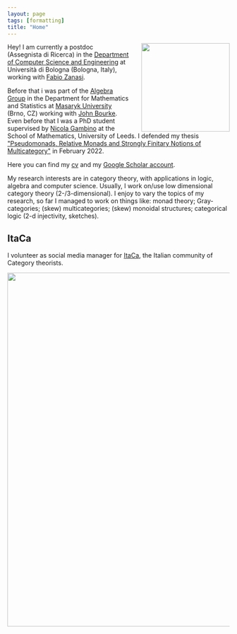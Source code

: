 ```yaml
---
layout: page
tags: [formatting]
title: "Home"
---
```


<a><img style="float:right;margin-left:2em" src="http://globbia.github.io/assets/io_ramen.jpg" align="right" width="200" ></a>


Hey! I am currently a postdoc (Assegnista di Ricerca) in the [Department of Computer Science and Engineering](https://disi.unibo.it/en) at Università di Bologna (Bologna, Italy), working with [Fabio Zanasi](http://www.zanasi.com/fabio/#/main.html). 

Before that i was part of the [Algebra Group](http://www.math.muni.cz/~bourkej/BAS.html) in the Department for Mathematics and Statistics at [Masaryk University](https://www.math.muni.cz/english/) (Brno, CZ) working with [John Bourke](https://www.math.muni.cz/~bourkej/). 
Even before that I was a PhD student supervised by [Nicola Gambino](http://www1.maths.leeds.ac.uk/~pmtng/) at the School of Mathematics, University of Leeds. I defended my thesis ["Pseudomonads, Relative Monads and Strongly Finitary Notions of Multicategory"](https://etheses.whiterose.ac.uk/30578/) in February 2022. 

Here you can find my [cv](Gabriele_Lobbia_CV.pdf) and my [Google Scholar account](https://scholar.google.com/citations?user=xjHu2moAAAAJ&hl=it).

My research interests are in category theory, with applications in logic, algebra and computer science. 
Usually, I work on/use low dimensional category theory (2-/3-dimensional).
I enjoy to vary the topics of my research, so far I managed to work on things like: monad theory; Gray-categories; (skew) multicategories; (skew) monoidal structures; categorical logic (2-d injectivity, sketches). 

## ItaCa
I volunteer as social media manager for [ItaCa](https://progetto-itaca.github.io/), the Italian community of Category theorists. 

<a><img src="http://globbia.github.io/assets/bojack_hopper.png" align="middle" width="800" ></a>



